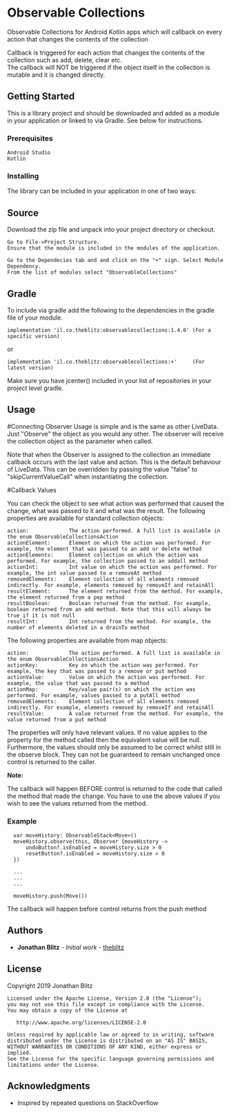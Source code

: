 # Observable Collections
Observable Collections for Android Kotlin apps which will callback on every action that changes the contents of the collection 

Callback is triggered for each action that changes the contents of the collection such as add, delete, clear etc.  
The callback will NOT be triggered if the object itself in the collection is mutable and it is changed directly. 

## Getting Started

This is a library project and should be downloaded and added as a module in your application or linked to via Gradle.
See below for instructions.

### Prerequisites
```
Android Studio
Kotlin
```

### Installing

The library can be included in your application in one of two ways:

## Source
Download the zip file and unpack into your project directory or checkout.
```
Go to File->Project Structure.
Ensure that the module is included in the modules of the application.

Go to the Dependecies tab and and click on the "+" sign. Select Module Dependency.
From the list of modules select "ObservableCollections"
```
## Gradle
To include via gradle add the following to the dependencies in the gradle file of your module.

    implementation 'il.co.theblitz:observablecollections:1.4.0' (For a specific version)
or 

    implementation 'il.co.theblitz:observablecollections:+'     (For latest version) 
    
Make sure you have jcenter() included in your list of repositories in your project level gradle.

## Usage

#Connecting Observer
Usage is simple and is the same as other LiveData.
Just "Observe" the object as you would any other.
The observer will receive the collection object as the parameter when called.

Note that when the Observer is assigned to the collection an immediate callback occurs with the last value and action. 
This is the default behaviour of LiveData.
This can be overridden by passing the value "false" to "skipCurrentValueCall" when instantiating the collection.


#Callback Values

You can check the object to see what action was performed that caused the change, what was passed to it and what was the result.
The following properties are available for standard collection objects:
```
action:             The action performed. A full list is available in the enum ObservableCollectionsAction
actionElement:      Element on which the action was performed. For example, the element that was passed to an add or delete method
actionElements:     Element collection on which the action was performed. For example, the collection passed to an addall method
actionInt:          Int value on which the action was performed. For example, the int value passed to a removeAt method
removedElements:    Element collection of all elements removed indirectly. For example, elements removed by removeIf and retainAll
resultElement:      The element returned from the method. For example, the element returned from a pop method
resultBoolean:      Boolean returned from the method. For example, boolean returned from an add method. Note that this will always be true if it is not null
resultInt:          Int returned from the method. For example, the number of elements deleted in a drainTo method
```

The following properties are available from map objects:
```
action:             The action performed. A full list is available in the enum ObservableCollectionsAction
actionKey:          Key on which the action was performed. For example, the key that was passed to a remove or put method
actionValue:        Value on which the action was performed. For example, the value that was passed to a method
actionMap:          Key/value pair(s) on which the action was performed. For example, values passed to a putAll method
removedElements:    Element collection of all elements removed indirectly. For example, elements removed by removeIf and retainAll
resultValue:        A value returned from the method. For example, the value returned from a put method
```
The properties will only have relevant values. If no value applies to the property for the method called then the equivalent value will be null.
Furthermore, the values should only be assumed to be correct whilst still in the observe block. They can not be guaranteed to remain unchanged once control is returned to the caller.

**Note:**

The callback will happen BEFORE control is returned to the code that called the method that made the change. You have to use the above values if you wish to see the values returned from the method.


### Example

```
  var moveHistory: ObservableStack<Move>()
  moveHistory.observe(this, Observer {moveHistory ->
      undoButton?.isEnabled = moveHistory.size > 0
      resetButton?.isEnabled = moveHistory.size > 0
  })
  
  ...
  ...
  ...
  
  moveHistory.push(Move())
```
The callback will happen before control returns from the push method


## Authors

* **Jonathan Blitz** - *Initial work* - [theblitz](https://github.com/theblitz)


## License
Copyright 2019 Jonathan Blitz
```
Licensed under the Apache License, Version 2.0 (the "License");
you may not use this file except in compliance with the License.
You may obtain a copy of the License at

   http://www.apache.org/licenses/LICENSE-2.0

Unless required by applicable law or agreed to in writing, software
distributed under the License is distributed on an "AS IS" BASIS,
WITHOUT WARRANTIES OR CONDITIONS OF ANY KIND, either express or implied.
See the License for the specific language governing permissions and
limitations under the License.
```

## Acknowledgments

* Inspired by repeated questions on StackOverflow

